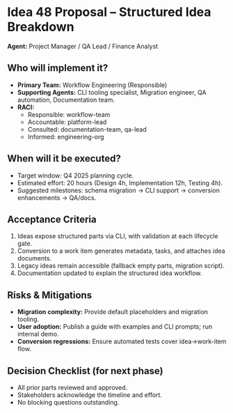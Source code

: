 # Idea 48 Proposal – Structured Idea Breakdown

**Agent:** Project Manager / QA Lead / Finance Analyst

## Who will implement it?
- **Primary Team:** Workflow Engineering (Responsible)
- **Supporting Agents:** CLI tooling specialist, Migration engineer, QA automation, Documentation team.
- **RACI:**
  - Responsible: workflow-team
  - Accountable: platform-lead
  - Consulted: documentation-team, qa-lead
  - Informed: engineering-org

## When will it be executed?
- Target window: Q4 2025 planning cycle.
- Estimated effort: 20 hours (Design 4h, Implementation 12h, Testing 4h).
- Suggested milestones: schema migration → CLI support → conversion enhancements → QA/docs.

## Acceptance Criteria
1. Ideas expose structured parts via CLI, with validation at each lifecycle gate.
2. Conversion to a work item generates metadata, tasks, and attaches idea documents.
3. Legacy ideas remain accessible (fallback empty parts, migration script).
4. Documentation updated to explain the structured idea workflow.

## Risks & Mitigations
- **Migration complexity:** Provide default placeholders and migration tooling.
- **User adoption:** Publish a guide with examples and CLI prompts; run internal demo.
- **Conversion regressions:** Ensure automated tests cover idea→work-item flow.

## Decision Checklist (for next phase)
- All prior parts reviewed and approved.
- Stakeholders acknowledge the timeline and effort.
- No blocking questions outstanding.

